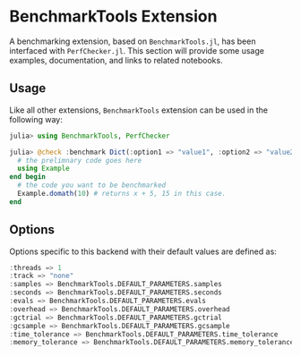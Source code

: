 # BenchmarkTools Extension

A benchmarking extension, based on `BenchmarkTools.jl`, has been interfaced with `PerfChecker.jl`. 
This section will provide some usage examples, documentation, and links to related notebooks.

## Usage

Like all other extensions, `BenchmarkTools` extension can be used in the following way:

```julia
julia> using BenchmarkTools, PerfChecker

julia> @check :benchmark Dict(:option1 => "value1", :option2 => "value2", :PATH => @__DIR__) begin
  # the prelimnary code goes here
  using Example
end begin
  # the code you want to be benchmarked
  Example.domath(10) # returns x + 5, 15 in this case.
end
```

## Options

Options specific to this backend with their default values are defined as:
```julia
:threads => 1
:track => "none"
:samples => BenchmarkTools.DEFAULT_PARAMETERS.samples
:seconds => BenchmarkTools.DEFAULT_PARAMETERS.seconds
:evals => BenchmarkTools.DEFAULT_PARAMETERS.evals
:overhead => BenchmarkTools.DEFAULT_PARAMETERS.overhead
:gctrial => BenchmarkTools.DEFAULT_PARAMETERS.gctrial
:gcsample => BenchmarkTools.DEFAULT_PARAMETERS.gcsample
:time_tolerance => BenchmarkTools.DEFAULT_PARAMETERS.time_tolerance
:memory_tolerance => BenchmarkTools.DEFAULT_PARAMETERS.memory_tolerance 
```
